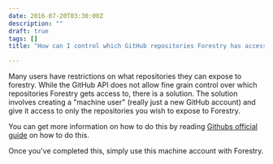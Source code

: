 ```yaml
---
date: 2016-07-20T03:30:00Z
description: ""
draft: true
tags: []
title: "How can I control which GitHub repositories Forestry has access to?"

---
```

Many users have restrictions on what repositories they can expose to forestry. While the GitHub API does not allow fine grain control over which repositories Forestry gets access to, there is a solution. The solution involves creating a "machine user" (really just a new GitHub account) and give it access to only the repositories you wish to expose to Forestry.

You can get more information on how to do this by reading [Githubs official guide][1] on how to do this.

Once you've completed this, simply use this machine account with Forestry.

[1]:	https://developer.github.com/guides/managing-deploy-keys/#machine-users